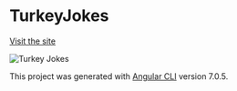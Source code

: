 # TurkeyJokes

[Visit the site](https://immannino.github.io/turkey-jokes)

![Turkey Jokes](https://media.giphy.com/media/126NMCvhKJfNN6/giphy.gif)


This project was generated with [Angular CLI](https://github.com/angular/angular-cli) version 7.0.5.

